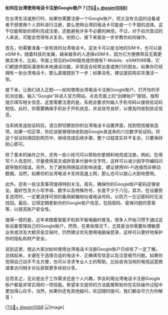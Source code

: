 **如何在台湾使用电话卡注册Google账户？[[TG💪+ @esim1088](https://t.me/s/esim1088)]**

在台湾生活或旅行时，如果你需要注册一个Google账户，但又没有合适的设备或者不想使用个人资料进行注册，那么使用台湾的电话卡可能是一个不错的选择。这不仅能帮助你顺利完成注册，还能避免许多不必要的麻烦。不过，对于初次尝试的人来说，可能会觉得有点复杂。别担心，接下来我会一步步教你如何操作。

首先，你需要准备一张有效的台湾电话卡。这张卡可以是当地的SIM卡，也可以是eSIM卡。随着科技的发展，越来越多的人选择eSIM卡，因为它方便携带且无需更换实体卡。比如，市面上常见的eSIM服务提供商有T-Mobile、eSIM1088等，它们都提供国际漫游和本地通话功能，非常适合经常出差或旅行的朋友。如果你已经拥有一张台湾电话卡，那么直接跳到下一步；如果没有，建议提前购买并激活一张。

接下来，让我们进入正题——如何使用台湾电话卡注册Google账户。打开你的手机浏览器，输入“Google”并进入官方网站。点击页面上的“创建账户”按钮，按照提示填写相关信息。这里需要注意的是，系统会要求你输入手机号码以接收验证码短信。此时，你需要确保手机处于开机状态，并且信号良好，以便及时收到验证信息。

当系统发送验证码后，请立即切换到你的台湾电话卡设置界面，找到短信接收选项。如果一切正常，你应该能够很快收到由Google发送来的六位数字验证码。将这个验证码填回到网页中，继续完成后续步骤。整个过程其实并不复杂，只要保持耐心即可。

除了基本的操作之外，还有一些小技巧可以帮助你更顺利地完成注册。例如，在填写个人信息时，尽量使用英文或拼音来代替中文字符，这样可以减少因字符编码问题导致的错误。另外，为了避免网络延迟影响进度，建议使用Wi-Fi连接而非移动数据。当然，如果你的台湾电话卡支持高速上网，那么也可以放心大胆地使用。

此外，还有一些注意事项值得特别关注。首先，确保你的Google账户密码足够安全，最好包含大小写字母、数字以及特殊符号，长度不少于八位。其次，在设置恢复选项时，一定要选择可信的备用邮箱地址或电话号码，以防万一忘记密码时无法找回。最后，记得定期更新你的Google账户信息，包括密码、密保问题的答案等，以提高账户安全性。

值得一提的是，近年来随着智能手机和平板电脑的普及，很多人开始习惯于通过这些设备管理自己的Google账户。然而，在某些情况下，尤其是当你需要处理敏感业务或涉及大额资金交易时，仍然建议优先使用电脑端登录，这样可以更好地保护你的隐私和财产安全。

说到这里，想必大家对如何使用台湾电话卡注册Google账户已经有了一定了解。总结起来，关键在于选择合适的电话卡、正确填写信息以及注意细节问题。如果你觉得自己动手不太方便，也可以寻求专业人士的帮助，比如咨询当地的电信运营商或者访问相关论坛获取更多经验分享。

总而言之，无论是出于工作需求还是个人兴趣，学会利用台湾电话卡注册Google账户都是非常实用的一项技能。希望本文提供的方法能够帮助你在实际操作过程中更加得心应手。当然，如果你还有其他疑问，欢迎随时提问，我们都会尽力为你解答！

[[TG💪+ @esim1088](https://t.me/s/esim1088) ![Image](https://i.postimg.cc/4NQfJmqS/Snipaste-2025-05-13-00-14-12.png)]